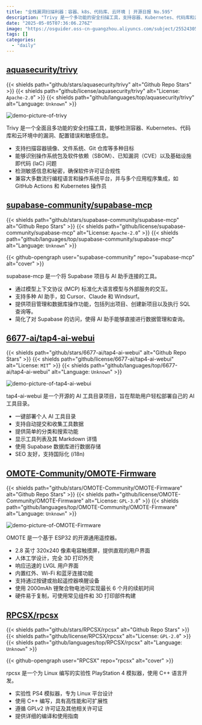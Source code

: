 ```yaml
---
title: "全栈漏洞扫描利器：容器、k8s、代码库、云环境 | 开源日报 No.595"
description: "Trivy 是一个多功能的安全扫描工具，支持容器、Kubernetes、代码库和云环境的安全检测，能够识别漏洞、配置错误、敏感信息及许可证合规问题，兼容多种平台和语言，并与主流工具集成。"
date: "2025-05-05T07:36:06.276Z"
image: "https://osguider.oss-cn-guangzhou.aliyuncs.com/subject/2552430551e396c6863000dc18eb11a0.png"
tags: []
categories:
  - "daily"
---
```


## [aquasecurity/trivy](https://github.com/aquasecurity/trivy)

{{< shields path="github/stars/aquasecurity/trivy" alt="Github Repo Stars" >}} {{< shields path="github/license/aquasecurity/trivy" alt="License: `Apache-2.0`" >}} {{< shields path="github/languages/top/aquasecurity/trivy" alt="Language: `Unknown`" >}}

![demo-picture-of-trivy](https://static.osguider.com/subject/github/aquasecurity/trivy/d84e2dcb02133fb8c9405a0f4edf990a.png)

Trivy 是一个全面且多功能的安全扫描工具，能够检测容器、Kubernetes、代码库和云环境中的漏洞、配置错误和敏感信息。

- 支持扫描容器镜像、文件系统、Git 仓库等多种目标
- 能够识别操作系统包及软件依赖（SBOM）、已知漏洞（CVE）以及基础设施即代码 (IaC) 问题
- 检测敏感信息和秘密，确保软件许可证合规性
- 兼容大多数流行编程语言和操作系统平台，并与多个应用程序集成，如 GitHub Actions 和 Kubernetes 操作员
  
## [supabase-community/supabase-mcp](https://github.com/supabase-community/supabase-mcp)

{{< shields path="github/stars/supabase-community/supabase-mcp" alt="Github Repo Stars" >}} {{< shields path="github/license/supabase-community/supabase-mcp" alt="License: `Apache-2.0`" >}} {{< shields path="github/languages/top/supabase-community/supabase-mcp" alt="Language: `Unknown`" >}}

{{< github-opengraph user="supabase-community" repo="supabase-mcp" alt="cover" >}}

supabase-mcp 是一个将 Supabase 项目与 AI 助手连接的工具。

- 通过模型上下文协议 (MCP) 标准化大语言模型与外部服务的交互。
- 支持多种 AI 助手，如 Cursor、Claude 和 Windsurf。
- 提供项目管理和数据库操作功能，包括列出项目、创建新项目以及执行 SQL 查询等。
- 简化了对 Supabase 的访问，使得 AI 助手能够直接进行数据管理和查询。
  
## [6677-ai/tap4-ai-webui](https://github.com/6677-ai/tap4-ai-webui)

{{< shields path="github/stars/6677-ai/tap4-ai-webui" alt="Github Repo Stars" >}} {{< shields path="github/license/6677-ai/tap4-ai-webui" alt="License: `MIT`" >}} {{< shields path="github/languages/top/6677-ai/tap4-ai-webui" alt="Language: `Unknown`" >}}

![demo-picture-of-tap4-ai-webui](https://static.osguider.com/subject/github/6677-ai/tap4-ai-webui/2839f0e979d5af16462615f69de04bf9.png)

tap4-ai-webui 是一个开源的 AI 工具目录项目，旨在帮助用户轻松部署自己的 AI 工具目录。

- 一键部署个人 AI 工具目录
- 支持自动提交和收集工具数据
- 提供简单的分类和搜索功能
- 显示工具列表及其 Markdown 详情
- 使用 Supabase 数据库进行数据存储
- SEO 友好，支持国际化 (i18n)
  
## [OMOTE-Community/OMOTE-Firmware](https://github.com/OMOTE-Community/OMOTE-Firmware)

{{< shields path="github/stars/OMOTE-Community/OMOTE-Firmware" alt="Github Repo Stars" >}} {{< shields path="github/license/OMOTE-Community/OMOTE-Firmware" alt="License: `GPL-3.0`" >}} {{< shields path="github/languages/top/OMOTE-Community/OMOTE-Firmware" alt="Language: `Unknown`" >}}

![demo-picture-of-OMOTE-Firmware](https://static.osguider.com/subject/github/CoretechR/OMOTE/7e8e5463fc07df0415665f2e9914beba.jpg)

OMOTE 是一个基于 ESP32 的开源通用遥控器。

- 2.8 英寸 320x240 像素电容触摸屏，提供直观的用户界面
- 人体工学设计，完全 3D 打印外壳
- 响应迅速的 LVGL 用户界面
- 内置红外、Wi-Fi 和蓝牙连接功能
- 支持通过按键或抬起遥控器唤醒设备
- 使用 2000mAh 锂聚合物电池可实现最长 6 个月的续航时间
- 硬件易于复制，可使用常见组件和 3D 打印部件构建
  
## [RPCSX/rpcsx](https://github.com/RPCSX/rpcsx)

{{< shields path="github/stars/RPCSX/rpcsx" alt="Github Repo Stars" >}} {{< shields path="github/license/RPCSX/rpcsx" alt="License: `GPL-2.0`" >}} {{< shields path="github/languages/top/RPCSX/rpcsx" alt="Language: `Unknown`" >}}

{{< github-opengraph user="RPCSX" repo="rpcsx" alt="cover" >}}

rpcsx 是一个为 Linux 编写的实验性 PlayStation 4 模拟器，使用 C++ 语言开发。

- 实验性 PS4 模拟器，专为 Linux 平台设计
- 使用 C++ 编写，具有高性能和可扩展性
- 遵循 GPLv2 许可证及其他相关许可证
- 提供详细的编译和使用指南
  
